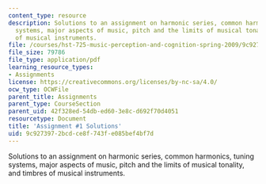 ```yaml
---
content_type: resource
description: Solutions to an assignment on harmonic series, common harmonics, tuning
  systems, major aspects of music, pitch and the limits of musical tonality, and timbres
  of musical instruments.
file: /courses/hst-725-music-perception-and-cognition-spring-2009/9c9273972bcdce8f743fe085bef4bf7d_MITHST_725S09_sol_pset_01.pdf
file_size: 79786
file_type: application/pdf
learning_resource_types:
- Assignments
license: https://creativecommons.org/licenses/by-nc-sa/4.0/
ocw_type: OCWFile
parent_title: Assignments
parent_type: CourseSection
parent_uid: 42f328ed-54db-ed60-3e8c-d692f70d4051
resourcetype: Document
title: 'Assignment #1 Solutions'
uid: 9c927397-2bcd-ce8f-743f-e085bef4bf7d
---
```

Solutions to an assignment on harmonic series, common harmonics, tuning systems, major aspects of music, pitch and the limits of musical tonality, and timbres of musical instruments.